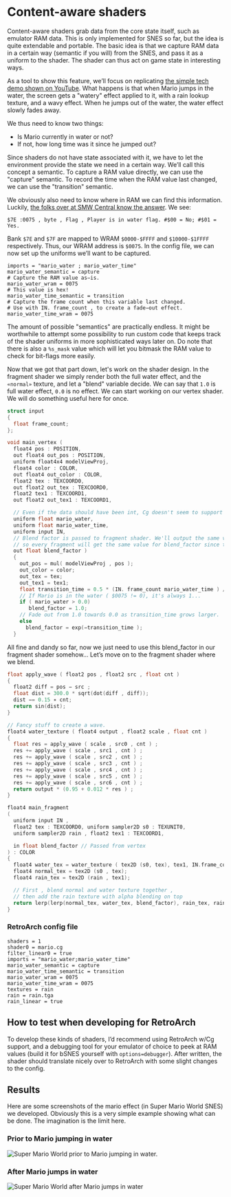# Content-aware shaders

Content-aware shaders grab data from the core state itself, such as emulator RAM data. This is only implemented for SNES so far, but the idea is quite extendable and portable. The basic idea is that we capture RAM data in a certain way (semantic if you will) from the SNES, and pass it as a uniform to the shader. The shader can thus act on game state in interesting ways.

As a tool to show this feature, we’ll focus on replicating [the simple tech demo shown on YouTube](http://www.youtube.com/watch?v=4VzaE9q735k). What happens is that when Mario jumps in the water, the screen gets a "watery" effect applied to it, with a rain lookup texture, and a wavy effect. When he jumps out of the water, the water effect slowly fades away.

We thus need to know two things:

  - Is Mario currently in water or not?
  - If not, how long time was it since he jumped out?

Since shaders do not have state associated with it, we have to let the environment provide the state we need in a certain way. We’ll call this concept a semantic. To capture a RAM value directly, we can use the "capture" semantic. To record the time when the RAM value last changed, we can use the "transition" semantic.

We obviously also need to know where in RAM we can find this information. Luckily, [the folks over at SMW Central know the answer](http://www.smwcentral.net/?p=map&type=ram). We see:
```
$7E :0075 , byte , Flag , Player is in water flag. #$00 = No; #$01 = Yes.
```

Bank `$7E` and `$7F` are mapped to WRAM `$0000-$FFFF` and `$10000-$1FFFF` respectively. Thus, our WRAM address is `$0075`. In the config file, we can now set up the uniforms we’ll want to be captured.

```
imports = "mario_water ; mario_water_time"
mario_water_semantic = capture
# Capture the RAM value as−is.
mario_water_wram = 0075
# This value is hex!
mario_water_time_semantic = transition
# Capture the frame count when this variable last changed.
# Use with IN. frame_count , to create a fade−out effect.
mario_water_time_wram = 0075
```

The amount of possible "semantics" are practically endless. It might be worthwhile to attempt some possibility to run custom code that keeps track of the shader uniforms in more sophisticated ways later on. Do note that there is also a `%s_mask` value which will let you bitmask the RAM value to check for bit-flags more easily.

Now that we got that part down, let's work on the shader design. In the fragment shader we simply render both the full water effect, and the `«normal»` texture, and let a "blend" variable decide. We can say that `1.0` is full water effect, `0.0` is no effect. We can start working on our vertex shader. We will do something useful here for once.

```c
struct input
{
  float frame_count;
};

void main_vertex (
  float4 pos : POSITION,
  out float4 out_pos : POSITION,
  uniform float4x4 modelViewProj,
  float4 color : COLOR,
  out float4 out_color : COLOR,
  float2 tex : TEXCOORD0,
  out float2 out_tex : TEXCOORD0,
  float2 tex1 : TEXCOORD1,
  out float2 out_tex1 : TEXCOORD1,

  // Even if the data should have been int, Cg doesn't seem to support integer uniforms
  uniform float mario_water,
  uniform float mario_water_time,
  uniform input IN,
  // Blend factor is passed to fragment shader. We'll output the same value in every vertex,
  // so every fragment will get the same value for blend_factor since there is nothing to interpolate.
  out float blend_factor )
  {
    out_pos = mul( modelViewProj , pos );
    out_color = color;
    out_tex = tex;
    out_tex1 = tex1;
    float transition_time = 0.5 * (IN. frame_count mario_water_time ) / 60.0;
    // If Mario is in the water ( $0075 != 0), it's always 1...
    if ( mario_water > 0.0)
       blend_factor = 1.0;
    // Fade out from 1.0 towards 0.0 as transition_time grows larger.
    else
      blend_factor = exp(−transition_time );
  }
```

All fine and dandy so far, now we just need to use this blend_factor in our
fragment shader somehow... Let’s move on to the fragment shader where we
blend.

```c
float apply_wave ( float2 pos , float2 src , float cnt )
{
  float2 diff = pos − src ;
  float dist = 300.0 * sqrt(dot(diff , diff));
  dist −= 0.15 ∗ cnt;
  return sin(dist);
}

// Fancy stuff to create a wave.
float4 water_texture ( float4 output , float2 scale , float cnt )
{
  float res = apply_wave ( scale , src0 , cnt ) ;
  res += apply_wave ( scale , src1 , cnt ) ;
  res += apply_wave ( scale , src2 , cnt ) ;
  res += apply_wave ( scale , src3 , cnt ) ;
  res += apply_wave ( scale , src4 , cnt ) ;
  res += apply_wave ( scale , src5 , cnt ) ;
  res += apply_wave ( scale , src6 , cnt ) ;
  return output * (0.95 + 0.012 * res ) ;
}

float4 main_fragment
(
  uniform input IN ,
  float2 tex : TEXCOORD0, uniform sampler2D s0 : TEXUNIT0,
  uniform sampler2D rain , float2 tex1 : TEXCOORD1,

  in float blend_factor // Passed from vertex
) : COLOR
{
  float4 water_tex = water_texture ( tex2D (s0, tex), tex1, IN.frame_count );
  float4 normal_tex = tex2D (s0 , tex);
  float4 rain_tex = tex2D (rain , tex1);

  // First , blend normal and water texture together ,
  // then add the rain texture with alpha blending on top
  return lerp(lerp(normal_tex, water_tex, blend_factor), rain_tex, rain_tex.a * blend_factor * 0. 5);
}
```


### RetroArch config file

```
shaders = 1
shader0 = mario.cg
filter_linear0 = true
imports = "mario_water;mario_water_time"
mario_water_semantic = capture
mario_water_time_semantic = transition
mario_water_wram = 0075
mario_water_time_wram = 0075
textures = rain
rain = rain.tga
rain_linear = true
```


## How to test when developing for RetroArch

To develop these kinds of shaders, I’d recommend using RetroArch w/Cg support, and a debugging tool for your emulator of choice to peek at RAM values (build it for bSNES yourself with `options=debugger`). After written, the shader should translate nicely over to RetroArch with some slight changes to the config.


## Results

Here are some screenshots of the mario effect (in Super Mario World SNES) we developed. Obviously this is a very simple example showing what can be done. The imagination is the limit here.

### Prior to Mario jumping in water
![Super Mario World prior to Mario jumping in water.](/image/development/shaders/content-aware-shader-1.jpg)

### After Mario jumps in water
![Super Mario World after Mario jumps in water](/image/development/shaders/content-aware-shader-2.jpg)

